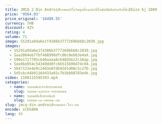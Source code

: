 ```yaml
---
title: JMCQ 2 Din Androidรถสเตอริโอวิทยุเครื่องเล่นวิดีโอมัลติมีเดียสําหรับที่นั่งIbiza 6j 2009 - 2013 GPSนําทาง 2din wireless Carplay
price: '9564.03'
price_original: '16489.55'
currency: THB
discount: 42%
rating: 4
volume: 71
image: S5291a9da6e1f4386b3777269bbb8c203O.jpg
images:
  - S5291a9da6e1f4386b3777269bbb8c203O.jpg
  - Saa2084eb7fbf488998dfc0bc0eb63e4aX.jpg
  - S90e1717785cb46aaaa8c648d5622c18ap.jpg
  - Sea9be054c54349dd8fc6b515b96d7dc04.jpg
  - Sb47123e4e9c2403e8fdb92d1d08c5c2fD.jpg
  - Sd5cbc44b91164433a01c7b3bb88783edk.jpg
video: 1100115595393.mp4
categories:
  - name: รถยนต์และรถจักรยานยนต์
    slug: รถยนต-และรถจ-กรยานยนต
  - name: รถยนต์อิเล็กทรอนิกส์
    slug: รถยนต-เล-กทรอน-กส
slug: jmcq-din-androidรถสเตอร-โอว-ทย
encode: olEk80A
lang: th
---
```

  